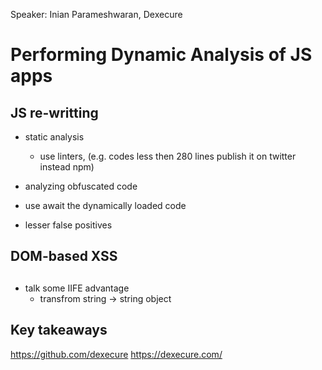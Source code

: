 Speaker: Inian Parameshwaran, Dexecure 

# Performing Dynamic Analysis of JS apps

## JS re-writting
- static analysis
  - use linters, (e.g. codes less then 280 lines publish it on twitter instead npm)

- analyzing obfuscated code
- use await the dynamically loaded code
- lesser false positives

## DOM-based XSS

##

* talk some IIFE advantage
  * transfrom string -> string object

## Key takeaways

https://github.com/dexecure
https://dexecure.com/

